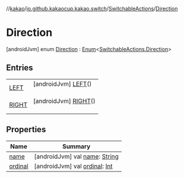 //[kakao](../../../../index.md)/[io.github.kakaocup.kakao.switch](../../index.md)/[SwitchableActions](../index.md)/[Direction](index.md)



# Direction  
 [androidJvm] enum [Direction](index.md) : [Enum](https://kotlinlang.org/api/latest/jvm/stdlib/kotlin/-enum/index.html)<[SwitchableActions.Direction](index.md)>    


## Entries  
  
| | |
|---|---|
| <a name="io.github.kakaocup.kakao.switch/SwitchableActions.Direction.LEFT///PointingToDeclaration/"></a>[LEFT](-l-e-f-t/index.md)| <a name="io.github.kakaocup.kakao.switch/SwitchableActions.Direction.LEFT///PointingToDeclaration/"></a> [androidJvm] [LEFT](-l-e-f-t/index.md)()  <br>   <br>|
| <a name="io.github.kakaocup.kakao.switch/SwitchableActions.Direction.RIGHT///PointingToDeclaration/"></a>[RIGHT](-r-i-g-h-t/index.md)| <a name="io.github.kakaocup.kakao.switch/SwitchableActions.Direction.RIGHT///PointingToDeclaration/"></a> [androidJvm] [RIGHT](-r-i-g-h-t/index.md)()  <br>   <br>|


## Properties  
  
|  Name |  Summary | 
|---|---|
| <a name="io.github.kakaocup.kakao.switch/SwitchableActions.Direction/name/#/PointingToDeclaration/"></a>[name](index.md#-407977597%2FProperties%2F34310170)| <a name="io.github.kakaocup.kakao.switch/SwitchableActions.Direction/name/#/PointingToDeclaration/"></a> [androidJvm] val [name](index.md#-407977597%2FProperties%2F34310170): [String](https://kotlinlang.org/api/latest/jvm/stdlib/kotlin/-string/index.html)   <br>|
| <a name="io.github.kakaocup.kakao.switch/SwitchableActions.Direction/ordinal/#/PointingToDeclaration/"></a>[ordinal](index.md#171184859%2FProperties%2F34310170)| <a name="io.github.kakaocup.kakao.switch/SwitchableActions.Direction/ordinal/#/PointingToDeclaration/"></a> [androidJvm] val [ordinal](index.md#171184859%2FProperties%2F34310170): [Int](https://kotlinlang.org/api/latest/jvm/stdlib/kotlin/-int/index.html)   <br>|

